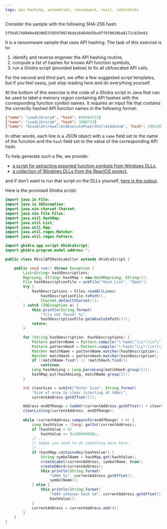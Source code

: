 ```yaml
---
tags: api-hashing, automation, ransomware, revil, sodinokibi
---
```

Consider the sample with the following SHA-256 hash:
```
5f56d5748940e4039053f85978074bde16d64bd5ba97f6f0026ba8172cb29e93
```
It is a ransomware sample that uses API hashing. The task of this exercise is to:

1. identify and reverse engineer the API hashing routine,
2. compute a list of hashes for known API function symbols,
3. run a Ghidra script (provided below) to fix all obfuscated API calls.

For the second and third part, we offer a few suggested script templates, but if you feel sassy,
just stop reading here and do everything yourself.

At the bottom of this exercise is the code of a Ghidra script in Java that can be used to label a
memory region containing API hashes with the corresponding function symbol names. It requires an
input file that contains the correctly hashed API function names in the following format:
```json
{"name": "LoadLibraryA", "hash": 849394733}
{"name": "LoadLibraryW", "hash": 3980733}
{"name": "DisableFirewallAndExecutePowerShellAsAdminW", "hash": 299239333}
```
In other words, each line is a JSON object with a `name` field set to the name of the function and
the `hash` field set to the value of the corresponding API hash.

To help generate such a file, we provide:
- [a script for extracting exported function symbols from Windows DLLs][dlls-crawler],
- [a collection of Windows DLLs from the ReactOS project][dlls],

and if don't want to run that script on the DLLs yourself, [here is the output][dlls-crawled].

Here is the promised Ghidra script:
```java
import java.io.File;
import java.io.IOException;
import java.nio.charset.Charset;
import java.nio.file.Files;
import java.util.HashMap;
import java.util.List;
import java.util.Map;
import java.util.regex.Matcher;
import java.util.regex.Pattern;

import ghidra.app.script.GhidraScript;
import ghidra.program.model.address.*;

public class REvilAPIHashLabeller extends GhidraScript {

	public void run() throws Exception {
		List<String> hashDescriptions;
		Map<Long, String> hashMap = new HashMap<Long, String>();
		File hashDescriptionFile = askFile("Hash List", "Open");
		try {
			hashDescriptions = Files.readAllLines(
				hashDescriptionFile.toPath(),
				Charset.defaultCharset());
		} catch (IOException e) {
			this.println(String.format(
				"file not found: %s",
				hashDescriptionFile.getAbsolutePath()));
			return;
		}

		for (String hashDescription: hashDescriptions) {
			Pattern patternName = Pattern.compile("\"name\"\\s*:\\s*\"(\\w*?)\"");
			Pattern patternHash = Pattern.compile("\"hash\"\\s*:\\s*(\\d+)");
			Matcher matchName = patternName.matcher(hashDescription);
			Matcher matchHash = patternHash.matcher(hashDescription);
			if (!matchName.find() || !matchHash.find())
				continue;
			Long hashAsLong = Long.parseLong(matchHash.group(1));
			hashMap.put(hashAsLong, matchName.group(1));
		}

		int clearSize = askInt("Enter Size", String.format(
			"Size of area to clear (starting at %08x)",
			currentAddress.getOffset()));

		Address endOfRange = toAddr(currentAddress.getOffset() + clearSize);
		clearListing(currentAddress, endOfRange);
		
		while (currentAddress.compareTo(endOfRange) < 0) {
			Long hashValue = (long) getInt(currentAddress);
			if (hashValue < 0)
				hashValue += 0x100000000L;
			// ...
            // maybe you need to do something more here.
            // ...
			if (hashMap.containsKey(hashValue)) {
				String symbolName = hashMap.get(hashValue);
				createLabel(currentAddress, symbolName, true);
				createDWord(currentAddress);
				this.println(String.format(
					"%08X %s", currentAddress.getOffset(),
					symbolName));
			} else {
				this.println(String.format(
					"%08X unknown hash %d", currentAddress.getOffset(),
					hashValue));
			}
			currentAddress = currentAddress.add(4);
		}
	}
}
```

[dlls]: https://mal.re/tmp/resources/react-os-dlls.zip
[dlls-crawler]: https://raw.githubusercontent.com/nullteilerfrei/reversing-class/master/scripts/python/get_pe_exports.py
[dlls-crawled]: https://raw.githubusercontent.com/nullteilerfrei/reversing-class/master/scripts/python/get_pe_exports.json